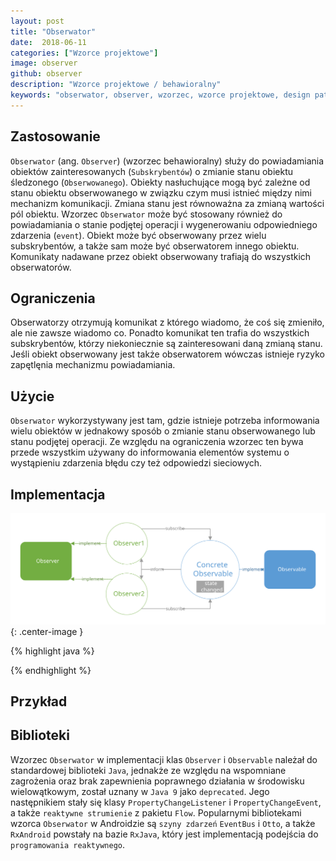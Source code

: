 ```yaml
---
layout: post
title: "Obserwator"
date:  2018-06-11
categories: ["Wzorce projektowe"]
image: observer
github: observer
description: "Wzorce projektowe / behawioralny"
keywords: "obserwator, observer, wzorzec, wzorce projektowe, design patterns, android, java, programowanie, programming, rxandroid, rxjava, szyna zdarzeń, eventbus, event bus, otto"
---
```


## Zastosowanie
`Obserwator` (ang. `Observer`) (wzorzec behawioralny) służy do powiadamiania obiektów zainteresowanych (`Subskrybentów`) o zmianie stanu obiektu śledzonego (`Obserwowanego`). Obiekty nasłuchujące mogą być zależne od stanu obiektu obserwowanego w związku czym musi istnieć między nimi mechanizm komunikacji. Zmiana stanu jest równoważna za zmianą wartości pól obiektu. Wzorzec `Obserwator` może być stosowany również do powiadamiania o stanie podjętej operacji i wygenerowaniu odpowiedniego zdarzenia (`event`). Obiekt może być obserwowany przez wielu subskrybentów, a także sam może być obserwatorem innego obiektu. Komunikaty nadawane przez obiekt obserwowany trafiają do wszystkich obserwatorów.

## Ograniczenia
Obserwatorzy otrzymują komunikat z którego wiadomo, że coś się zmieniło, ale nie zawsze wiadomo co. Ponadto komunikat ten trafia do wszystkich subskrybentów, którzy niekoniecznie są zainteresowani daną zmianą stanu. Jeśli obiekt obserwowany jest także obserwatorem wówczas istnieje ryzyko zapętlęnia mechanizmu powiadamiania. 

## Użycie
`Obserwator` wykorzystywany jest tam, gdzie istnieje potrzeba informowania wielu obiektów w jednakowy sposób o zmianie stanu obserwowanego lub stanu podjętej operacji. Ze względu na ograniczenia wzorzec ten bywa przede wszystkim używany do informowania elementów systemu o wystąpieniu zdarzenia błędu czy też odpowiedzi sieciowych. 

## Implementacja

![Obserwator diagram](/assets/img/diagrams/observer.svg){: .center-image }

{% highlight java %}

{% endhighlight %}

## Przykład

## Biblioteki
Wzorzec `Obserwator` w implementacji klas `Observer` i `Observable` należał do standardowej biblioteki `Java`, jednakże ze względu na wspomniane zagrożenia oraz brak zapewnienia poprawnego działania w środowisku wielowątkowym, został uznany w `Java 9` jako `deprecated`. Jego następnikiem stały się klasy `PropertyChangeListener` i `PropertyChangeEvent`, a także `reaktywne strumienie` z pakietu `Flow`. Popularnymi bibliotekami wzorca `Obserwator` w Androidzie są `szyny zdarzeń` `EventBus` i `Otto`, a także `RxAndroid` powstały na bazie `RxJava`, który jest implementacją podejścia do `programowania reaktywnego`.
